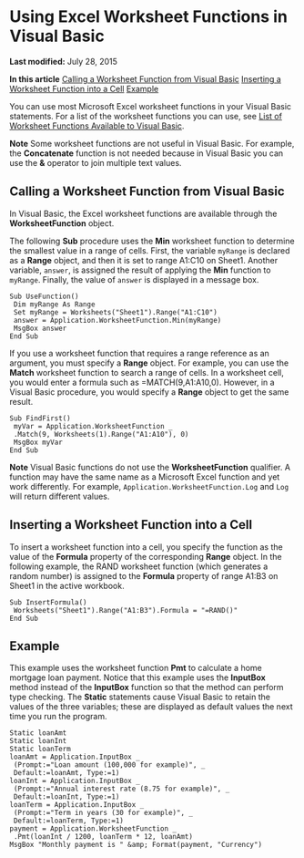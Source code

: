 
# Using Excel Worksheet Functions in Visual Basic

 **Last modified:** July 28, 2015

 **In this article**
 [Calling a Worksheet Function from Visual Basic](#sectionSection0)
 [Inserting a Worksheet Function into a Cell](#sectionSection1)
 [ Example](#sectionSection2)


You can use most Microsoft Excel worksheet functions in your Visual Basic statements. For a list of the worksheet functions you can use, see  [List of Worksheet Functions Available to Visual Basic](96fd33a5-bfae-3472-2dbd-e0f53d464ed8.md).


 **Note**  Some worksheet functions are not useful in Visual Basic. For example, the  **Concatenate** function is not needed because in Visual Basic you can use the **&amp;** operator to join multiple text values.


## Calling a Worksheet Function from Visual Basic
<a name="sectionSection0"> </a>

In Visual Basic, the Excel worksheet functions are available through the  **WorksheetFunction** object.

The following  **Sub** procedure uses the **Min** worksheet function to determine the smallest value in a range of cells. First, the variable `myRange` is declared as a **Range** object, and then it is set to range A1:C10 on Sheet1. Another variable, `answer`, is assigned the result of applying the  **Min** function to `myRange`. Finally, the value of  `answer` is displayed in a message box.




```
Sub UseFunction() 
 Dim myRange As Range 
 Set myRange = Worksheets("Sheet1").Range("A1:C10") 
 answer = Application.WorksheetFunction.Min(myRange) 
 MsgBox answer 
End Sub
```

If you use a worksheet function that requires a range reference as an argument, you must specify a  **Range** object. For example, you can use the **Match** worksheet function to search a range of cells. In a worksheet cell, you would enter a formula such as =MATCH(9,A1:A10,0). However, in a Visual Basic procedure, you would specify a **Range** object to get the same result.




```
Sub FindFirst() 
 myVar = Application.WorksheetFunction _ 
 .Match(9, Worksheets(1).Range("A1:A10"), 0) 
 MsgBox myVar 
End Sub
```


 **Note**  Visual Basic functions do not use the  **WorksheetFunction** qualifier. A function may have the same name as a Microsoft Excel function and yet work differently. For example, `Application.WorksheetFunction.Log` and `Log` will return different values.


## Inserting a Worksheet Function into a Cell
<a name="sectionSection1"> </a>

To insert a worksheet function into a cell, you specify the function as the value of the  **Formula** property of the corresponding **Range** object. In the following example, the RAND worksheet function (which generates a random number) is assigned to the **Formula** property of range A1:B3 on Sheet1 in the active workbook.


```
Sub InsertFormula() 
 Worksheets("Sheet1").Range("A1:B3").Formula = "=RAND()" 
End Sub
```


## Example
<a name="sectionSection2"> </a>

This example uses the worksheet function  **Pmt** to calculate a home mortgage loan payment. Notice that this example uses the **InputBox** method instead of the **InputBox** function so that the method can perform type checking. The **Static** statements cause Visual Basic to retain the values of the three variables; these are displayed as default values the next time you run the program.


```
Static loanAmt 
Static loanInt 
Static loanTerm 
loanAmt = Application.InputBox _ 
 (Prompt:="Loan amount (100,000 for example)", _ 
 Default:=loanAmt, Type:=1) 
loanInt = Application.InputBox _ 
 (Prompt:="Annual interest rate (8.75 for example)", _ 
 Default:=loanInt, Type:=1) 
loanTerm = Application.InputBox _ 
 (Prompt:="Term in years (30 for example)", _ 
 Default:=loanTerm, Type:=1) 
payment = Application.WorksheetFunction _ 
 .Pmt(loanInt / 1200, loanTerm * 12, loanAmt) 
MsgBox "Monthly payment is " &amp; Format(payment, "Currency")
```

